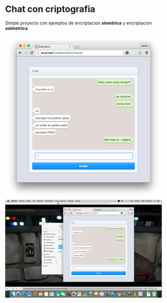 # Chat con criptografia

Simple proyecto con ejemplos de encriptacion **simetrica**
y encriptacion **asimetrica**

![image](images/cap2.png)
![image](images/cap1.png)
